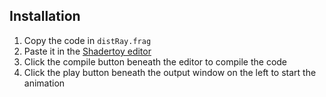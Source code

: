## Installation
1. Copy the code in `distRay.frag`
2. Paste it in the [Shadertoy editor](https://www.shadertoy.com/new)
3. Click the compile button beneath the editor to compile the code
4. Click the play button beneath the output window on the left to start the animation

